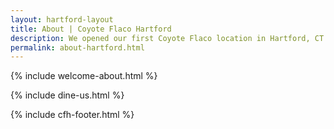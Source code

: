 ```yaml
---
layout: hartford-layout
title: About | Coyote Flaco Hartford 
description: We opened our first Coyote Flaco location in Hartford, CT back in August 1999. After much success, in 2004, we opened our second location in Mansfield, CT. 
permalink: about-hartford.html
---
```

<!-- Wecome Section -->
{% include welcome-about.html %}
<!-- Come Dine with Us Section -->
{% include dine-us.html %}
<!-- Footer Section -->
{% include cfh-footer.html %}
